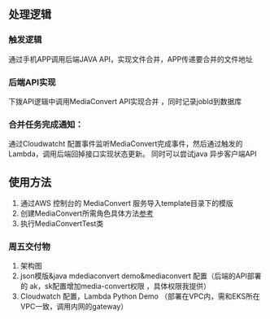 ## 处理逻辑
### 触发逻辑
通过手机APP调用后端JAVA API，实现文件合并，APP传递要合并的文件地址

### 后端API实现
下拨API逻辑中调用MediaConvert API实现合并 ，同时记录jobId到数据库

### 合并任务完成通知：

通过Cloudwatcht 配置事件监听MediaConvert完成事件，然后通过触发的Lambda，调用后端回掉接口实现状态更新。
同时可以尝试java 异步客户端API

## 使用方法
1. 通过AWS 控制台的 MediaConvert 服务导入template目录下的模版
2. 创建MediaConvert所需角色具体方法[参考](https://github.com/aws-samples/aws-media-services-simple-vod-workflow/tree/master/1-IAMandS3)
2. 执行MediaConvertTest类


### 周五交付物
1. 架构图
2. json模版&java mdediaconvert demo&mediaconvert 配置（后端的API部署的 ak，sk配置增加media-convert权限 ，具体权限我提供）
3. Cloudwatch 配置，Lambda Python Demo （部署在VPC内，需和EKS所在VPC一致，调用内网的gateway）

